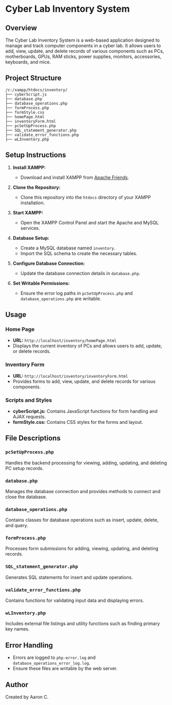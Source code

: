 # Cyber Lab Inventory System

## Overview
The Cyber Lab Inventory System is a web-based application designed to manage and track computer components in a cyber lab. It allows users to add, view, update, and delete records of various components such as PCs, motherboards, GPUs, RAM sticks, power supplies, monitors, accessories, keyboards, and mice.

## Project Structure
```
/c:/xampp/htdocs/inventory/
├── cyberScript.js
├── database.php
├── database_operations.php
├── formProcess.php
├── formStyle.css
├── homePage.html
├── inventoryForm.html
├── pcSetUpProcess.php
├── SQL_statement_generator.php
├── validate_error_functions.php
├── wLInventory.php
```

## Setup Instructions

1. **Install XAMPP:**
   - Download and install XAMPP from [Apache Friends](https://www.apachefriends.org/index.html).

2. **Clone the Repository:**
   - Clone this repository into the `htdocs` directory of your XAMPP installation.

3. **Start XAMPP:**
   - Open the XAMPP Control Panel and start the Apache and MySQL services.

4. **Database Setup:**
   - Create a MySQL database named `inventory`.
   - Import the SQL schema to create the necessary tables.

5. **Configure Database Connection:**
   - Update the database connection details in `database.php`.

6. **Set Writable Permissions:**
   - Ensure the error log paths in `pcSetUpProcess.php` and `database_operations.php` are writable.

## Usage

### Home Page
- **URL:** `http://localhost/inventory/homePage.html`
- Displays the current inventory of PCs and allows users to add, update, or delete records.

### Inventory Form
- **URL:** `http://localhost/inventory/inventoryForm.html`
- Provides forms to add, view, update, and delete records for various components.

### Scripts and Styles
- **cyberScript.js:** Contains JavaScript functions for form handling and AJAX requests.
- **formStyle.css:** Contains CSS styles for the forms and layout.

## File Descriptions

### `pcSetUpProcess.php`
Handles the backend processing for viewing, adding, updating, and deleting PC setup records.

### `database.php`
Manages the database connection and provides methods to connect and close the database.

### `database_operations.php`
Contains classes for database operations such as insert, update, delete, and query.

### `formProcess.php`
Processes form submissions for adding, viewing, updating, and deleting records.

### `SQL_statement_generator.php`
Generates SQL statements for insert and update operations.

### `validate_error_functions.php`
Contains functions for validating input data and displaying errors.

### `wLInventory.php`
Includes external file listings and utility functions such as finding primary key names.

## Error Handling
- Errors are logged to `php-error.log` and `database_operations_error_log.log`.
- Ensure these files are writable by the web server.

## Author
Created by Aaron C.
